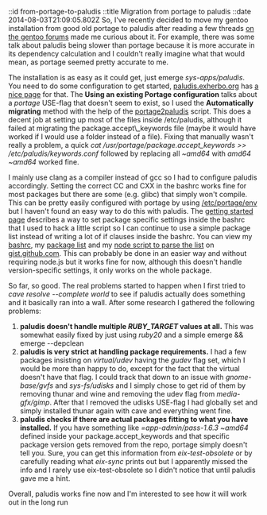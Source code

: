 ::id from-portage-to-paludis
::title Migration from portage to paludis
::date 2014-08-03T21:09:05.802Z
So, I've recently decided to move my gentoo installation from good old portage to paludis after reading a few threads [on the gentoo forums](https://forums.gentoo.org/index.php) made me curious about it.
For example, there was some talk about paludis being slower than portage because it is more accurate in its dependency calculation and I couldn't really imagine what that would mean, as portage seemed pretty accurate to me.

The installation is as easy as it could get, just emerge _sys-apps/paludis_. You need to do some configuration to get started, [paludis.exherbo.org](http://paludis.exherbo.org) has [a nice page](http://paludis.exherbo.org/overview/gettingstarted.html) for that. The **Using an existing Portage configuration** talks about a _portage_ USE-flag that doesn't seem to exist, so I used the **Automatically migrating** method with the help of the [portage2paludis](http://git.exherbo.org/paludis/paludis-scripts.git/plain/portage2paludis.bash) script.
This does a decent job at setting up most of the files inside /etc/paludis, although it failed at migrating the package.accept\\\_keywords file (maybe it would have worked if I would use a folder instead of a file). Fixing that manually wasn't really a problem, a quick _cat /usr/portage/package.accept_keywords >> /etc/paludis/keywords.conf_ followed by replacing all _~amd64_ with _amd64 ~amd64_ worked fine.

I mainly use clang as a compiler instead of gcc so I had to configure paludis accordingly. Setting the correct CC and CXX in the bashrc works fine for most packages but there are some (e.g. glibc) that simply won't compile. This can be pretty easily configured with portage by using [/etc/portage/env](http://wiki.gentoo.org/wiki//etc/portage/env) but I haven't found an easy way to do this with paludis. The [getting started page](http://paludis.exherbo.org/overview/gettingstarted.html) describes a way to set package specific settings inside the bashrc that I used to hack a little script so I can continue to use a simple package list instead of writing a lot of if clauses inside the bashrc. You can view my [bashrc](https://gist.github.com/beji/1badd4e94d269d4294f2), my [package list](https://gist.github.com/beji/dd9b5d068f4f6e23fbb7) and my [node script to parse the list](https://gist.github.com/beji/3ddfe10a88114023cb6f) on [gist.github.com](https://gist.github.com/beji). This can probably be done in an easier way and without requiring node.js but it works fine for now, although this doesn't handle version-specific settings, it only works on the whole package.

So far, so good. The real problems started to happen when I first tried to _cave resolve --complete world_ to see if paludis actually does something and it basically ran into a wall. After some research I gathered the following problems:

1. **paludis doesn't handle multiple _RUBY_TARGET_ values at all.** This was somewhat easily fixed by just using _ruby20_ and a simple emerge && emerge --depclean
1. **paludis is very strict at handling package requirements.** I had a few packages insisting on _virtual/udev_ having the _gudev_ flag set, which I would be more than happy to do, except for the fact that the virtual doesn't have that flag. I could track that down to an issue with _gnome-base/gvfs_ and _sys-fs/udisks_ and I simply chose to get rid of them by removing thunar and wine and removing the udev flag from _media-gfx/gimp_. After that I removed the udisks USE-flag I had globally set and simply installed thunar again with cave and everything went fine.
1. **paludis checks if there are actual packages fitting to what you have installed.** If you have something like _=app-admin/pass-1.6.3 ~amd64_ defined inside your package.accept_keywords and that specific package version gets removed from the repo, portage simply doesn't tell you. Sure, you can get this information from _eix-test-obsolete_ or by carefully reading what _eix-sync_ prints out but I apparently missed the info and I rarely use eix-test-obsolete so I didn't notice that until paludis gave me a hint.

Overall, paludis works fine now and I'm interested to see how it will work out in the long run
